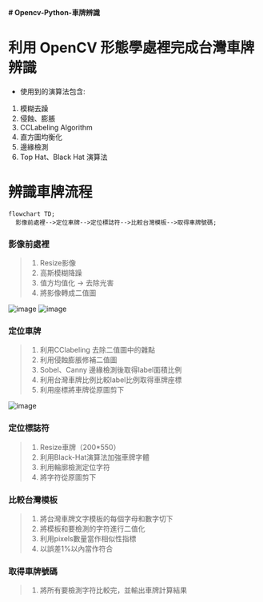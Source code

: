 __# Opencv-Python-車牌辨識__

# 利用 OpenCV 形態學處裡完成台灣車牌辨識
* 使用到的演算法包含:
1. 模糊去躁
2. 侵蝕、膨脹
3. CCLabeling Algorithm
4. 直方圖均衡化
5. 邊緣檢測
6. Top Hat、Black Hat 演算法

# 辨識車牌流程


```mermaid
flowchart TD;
  影像前處裡-->定位車牌-->定位標誌符-->比較台灣模板-->取得車牌號碼;
```
  ### 影像前處裡
  > 1. Resize影像
  > 2. 高斯模糊降躁 
  > 3. 值方均值化 -> 去除光害
  > 4. 將影像轉成二值圖

  ![image](https://github.com/grant1004/license-plate-recognition/blob/main/temp/%E6%9C%AA%E5%91%BD%E5%90%8D.png)
  ![image](https://github.com/grant1004/license-plate-recognition/blob/main/temp/%E6%9C%AA%E5%91%BD%E5%90%8D4.png)

  ### 定位車牌
  > 1. 利用CClabeling 去除二值圖中的雜點
  > 2. 利用侵蝕膨脹修補二值圖
  > 3. Sobel、Canny 邊緣檢測後取得label面積比例
  > 4. 利用台灣車牌比例比較label比例取得車牌座標
  > 5. 利用座標將車牌從原圖剪下

  ![image](https://github.com/grant1004/license-plate-recognition/blob/main/temp/%E6%9C%AA%E5%91%BD%E5%90%8D3.png)

  ### 定位標誌符 
  > 1. Resize車牌（200*550）
  > 2. 利用Black-Hat演算法加強車牌字體
  > 3. 利用輪廓檢測定位字符
  > 4. 將字符從原圖剪下

  ### 比較台灣模板 
  > 1. 將台灣車牌文字模板的每個字母和數字切下
  > 2. 將模板和要檢測的字符進行二值化
  > 3. 利用pixels數量當作相似性指標
  > 4. 以誤差1%以內當作符合
  
  ### 取得車牌號碼 
  > 1. 將所有要檢測字符比較完，並輸出車牌計算結果
  
